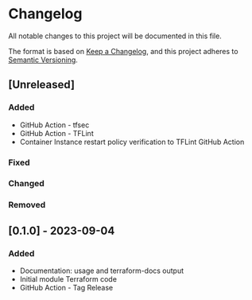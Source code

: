 # Changelog

All notable changes to this project will be documented in this file.

The format is based on [Keep a Changelog](https://keepachangelog.com/en/1.0.0/),
and this project adheres to [Semantic Versioning](https://semver.org/spec/v2.0.0.html).

## [Unreleased]

### Added
- GitHub Action - tfsec
- GitHub Action - TFLint
- Container Instance restart policy verification to TFLint GitHub Action

### Fixed

### Changed

### Removed


## [0.1.0] - 2023-09-04

### Added
- Documentation: usage and terraform-docs output
- Initial module Terraform code
- GitHub Action - Tag Release

